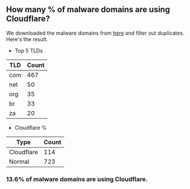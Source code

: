 ## How many % of malware domains are using Cloudflare?


We downloaded the malware domains from [here](https://urlhaus.abuse.ch) and filter out duplicates.
Here's the result.


[//]: # (start replacement)


- Top 5 TLDs

| TLD | Count |
| --- | --- |
| com | 467 |
| net | 50 |
| org | 35 |
| br | 33 |
| za | 20 |


- Cloudflare %

| Type | Count |
| --- | --- |
| Cloudflare | 114 |
| Normal | 723 |


### 13.6% of malware domains are using Cloudflare.